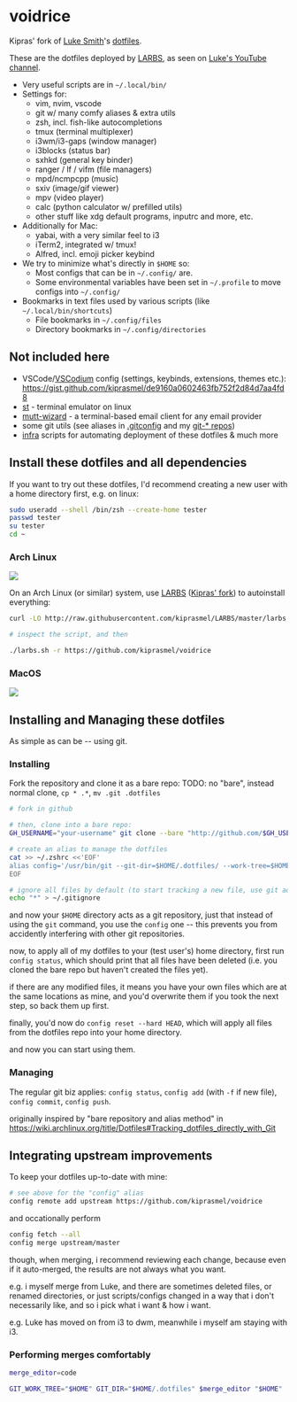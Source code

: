 # voidrice

Kipras' fork of [Luke Smith](http://lukesmith.xyz)'s [dotfiles](https://github.com/lukesmithxyz/voidrice).

These are the dotfiles deployed by [LARBS](https://larbs.xyz), as seen on [Luke's YouTube channel](https://youtube.com/c/lukesmithxyz).

- Very useful scripts are in `~/.local/bin/`
- Settings for:
	- vim, nvim, vscode
	- git w/ many comfy aliases & extra utils
	- zsh, incl. fish-like autocompletions
	- tmux (terminal multiplexer)
	- i3wm/i3-gaps (window manager)
	- i3blocks (status bar)
	- sxhkd (general key binder)
	- ranger / lf / vifm (file managers)
	- mpd/ncmpcpp (music)
	- sxiv (image/gif viewer)
	- mpv (video player)
	- calc (python calculator w/ prefilled utils)
	- other stuff like xdg default programs, inputrc and more, etc.
- Additionally for Mac:
	- yabai, with a very similar feel to i3
	- iTerm2, integrated w/ tmux!
	- Alfred, incl. emoji picker keybind
- We try to minimize what's directly in `$HOME` so:
	- Most configs that can be in `~/.config/` are.
	- Some environmental variables have been set in `~/.profile` to move configs into `~/.config/`
- Bookmarks in text files used by various scripts (like `~/.local/bin/shortcuts`)
	- File bookmarks in `~/.config/files`
	- Directory bookmarks in `~/.config/directories`

## Not included here

- VSCode/[VSCodium](https://github.com/VSCodium/vscodium) config (settings, keybinds, extensions, themes etc.): https://gist.github.com/kiprasmel/de9160a0602463fb752f2d84d7aa4fd8
- [st](https://github.com/kiprasmel/st) - terminal emulator on linux
- [mutt-wizard](https://github.com/lukesmithxyz/mutt-wizard) - a terminal-based email client for any email provider
- some git utils (see aliases in [.gitconfig](./.gitconfig) and my [git-* repos](https://github.com/kiprasmel?tab=repositories&q=%23git&sort=stargazers))
- [infra](https://github.com/kiprasmel/infra) scripts for automating deployment of these dotfiles & much more

## Install these dotfiles and all dependencies

If you want to try out these dotfiles, I'd recommend creating a new user with a
home directory first, e.g. on linux:

```sh
sudo useradd --shell /bin/zsh --create-home tester
passwd tester
su tester
cd ~
```

### Arch Linux

![](./.local/share/archrice.png)

On an Arch Linux (or similar) system, use [LARBS](https://larbs.xyz) ([Kipras' fork](https://github.com/kiprasmel/larbs)) to autoinstall everything:

```sh
curl -LO http://raw.githubusercontent.com/kiprasmel/LARBS/master/larbs.sh

# inspect the script, and then

./larbs.sh -r https://github.com/kiprasmel/voidrice
```

### MacOS

![](./.local/share/macrice.png)

<!--
Some is automated, some is not (yet).
See the next section "Installing and Managing these dotfiles
See my recent notes for the steps to take to fully setup:

https://notes.kipras.org/macos.html#xe5IP3iU-
-->


## Installing and Managing these dotfiles

As simple as can be -- using git.

### Installing

Fork the repository and clone it as a bare repo:
TODO: no "bare", instead normal clone, `cp * .*`, `mv .git .dotfiles`

```sh
# fork in github

# then, clone into a bare repo:
GH_USERNAME="your-username" git clone --bare "http://github.com/$GH_USERNAME/voidrice" ~/.dotfiles

# create an alias to manage the dotfiles
cat >> ~/.zshrc <<'EOF'
alias config='/usr/bin/git --git-dir=$HOME/.dotfiles/ --work-tree=$HOME'
EOF

# ignore all files by default (to start tracking a new file, use git add -f)
echo "*" > ~/.gitignore
```

and now your `$HOME` directory acts as a git repository, just that instead of
using the `git` command, you use the `config` one -- this prevents you from
accidently interfering with other git repositories.

now, to apply all of my dotfiles to your (test user's) home directory, first
run `config status`, which should print that all files have been deleted (i.e.
you cloned the bare repo but haven't created the files yet).

if there are any modified files, it means you have your own files which are at
the same locations as mine, and you'd overwrite them if you took the next step,
so back them up first.

finally, you'd now do `config reset --hard HEAD`, which will apply all files
from the dotfiles repo into your home directory.

and now you can start using them.

### Managing

The regular git biz applies: `config status`, `config add` (with `-f` if new
file), `config commit`, `config push`.

originally inspired by "bare repository and alias method" in https://wiki.archlinux.org/title/Dotfiles#Tracking_dotfiles_directly_with_Git

## Integrating upstream improvements

To keep your dotfiles up-to-date with mine:

```sh
# see above for the "config" alias
config remote add upstream https://github.com/kiprasmel/voidrice
```

and occationally perform

```sh
config fetch --all
config merge upstream/master
```

though, when merging, i recommend reviewing each change, because even if it auto-merged, the results are not always what you want.

e.g. i myself merge from Luke, and there are sometimes deleted files, or renamed directories, or just scripts/configs changed
in a way that i don't necessarily like, and so i pick what i want & how i want.

e.g. Luke has moved on from i3 to dwm, meanwhile i myself am staying with i3.

### Performing merges comfortably

```sh
merge_editor=code

GIT_WORK_TREE="$HOME" GIT_DIR="$HOME/.dotfiles" $merge_editor "$HOME"
```

